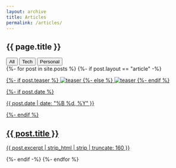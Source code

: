 ```yaml
---
layout: archive
title: Articles
permalink: /articles/
---
```

<div class="article-header">
	<div class="page-title">
		<h2>{{ page.title }}</h2>
	</div>
	<div class="filters-button-group">
		<button class="filters-button is-checked button-all" data-filter="*">All</button>
		<button class="filters-button button-tech" data-filter=".tech">Tech</button>
	  <button class="filters-button button-personal" data-filter=".personal">Personal</button>
	</div>
</div>

<div class="articles-tiles-grid effect-6" id="tiles-grid">
	{%- for post in site.posts %}
		{%- if post.layout == "article" -%}
			<article class="article-tile col {{post.categories[1]}}">
				<a href="{{ site.url }}{{ post.url }}" title="{{ post.title }}">
					<p class="post-teaser">
						{%- if post.teaser %}
						<img src="{{ site.imagekiturl }}{{ site.images }}{{ site.teaser }}" data-src="{{ site.imagekiturl }}{{ site.images }}{{ post.teaser }}" alt="teaser">
						{%- else %}
						<img src="{{ site.imagekiturl }}{{ site.images }}{{ site.teaser }}" alt="teaser">
						{%- endif %}
					</p>
					{%- if post.date %}
						<p class="entry-date date published">
							<time datetime="{{ post.date | date: "%Y-%m-%d" }}">{{ post.date | date: "%B %d, %Y" }}</time>
						</p>
					{%- endif %}
				<h2 class="post-title">{{ post.title }}</h2>
				<p class="post-excerpt">{{ post.excerpt | strip_html | strip | truncate: 160 }}</p></a>
			</article>
		{%- endif -%}
	{%- endfor %}
</div>
